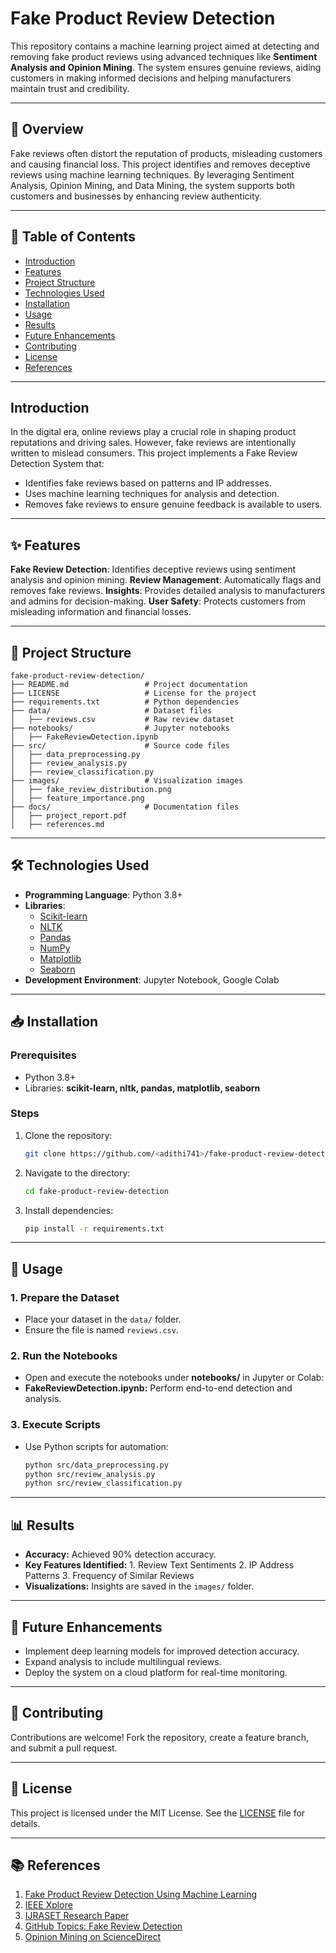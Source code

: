 # Fake Product Review Detection
This repository contains a machine learning project aimed at detecting and removing fake product reviews using advanced techniques like **Sentiment Analysis and Opinion Mining**. The system ensures genuine reviews, aiding customers in making informed decisions and helping manufacturers maintain trust and credibility.

---

## 📖 Overview
Fake reviews often distort the reputation of products, misleading customers and causing financial loss. This project identifies and removes deceptive reviews using machine learning techniques. By leveraging Sentiment Analysis, Opinion Mining, and Data Mining, the system supports both customers and businesses by enhancing review authenticity.

---

## 📌 Table of Contents
- [Introduction](#introduction)
- [Features](#features)
- [Project Structure](#project-structure)
- [Technologies Used](#technologies-used)
- [Installation](#installation)
- [Usage](#usage)
- [Results](#results)
- [Future Enhancements](#future-enhancements)
- [Contributing](#contributing)
- [License](#license)
- [References](#references)

---

## Introduction
In the digital era, online reviews play a crucial role in shaping product reputations and driving sales. However, fake reviews are intentionally written to mislead consumers. This project implements a Fake Review Detection System that:
- Identifies fake reviews based on patterns and IP addresses.
- Uses machine learning techniques for analysis and detection.
- Removes fake reviews to ensure genuine feedback is available to users.

---

## ✨ Features

**Fake Review Detection**: Identifies deceptive reviews using sentiment analysis and opinion mining.
**Review Management**: Automatically flags and removes fake reviews.
**Insights**: Provides detailed analysis to manufacturers and admins for decision-making.
**User Safety**: Protects customers from misleading information and financial losses.

---

## 📂 Project Structure

```plaintext
fake-product-review-detection/
├── README.md                 # Project documentation
├── LICENSE                   # License for the project
├── requirements.txt          # Python dependencies
├── data/                     # Dataset files
│   ├── reviews.csv           # Raw review dataset
├── notebooks/                # Jupyter notebooks
│   ├── FakeReviewDetection.ipynb
├── src/                      # Source code files
│   ├── data_preprocessing.py
│   ├── review_analysis.py
│   ├── review_classification.py
├── images/                   # Visualization images
│   ├── fake_review_distribution.png
│   ├── feature_importance.png
├── docs/                     # Documentation files
│   ├── project_report.pdf
│   ├── references.md
```

---

## 🛠️ Technologies Used

- **Programming Language**: Python 3.8+
- **Libraries**:
    - [Scikit-learn](https://scikit-learn.org/stable/)
    - [NLTK](https://www.nltk.org/)
    - [Pandas](https://pandas.pydata.org/)
    - [NumPy](https://numpy.org/)
    - [Matplotlib](https://matplotlib.org/)
    - [Seaborn](https://seaborn.pydata.org/)
- **Development Environment**: Jupyter Notebook, Google Colab

---

## 📥 Installation

### Prerequisites

- Python 3.8+
- Libraries: **scikit-learn, nltk, pandas, matplotlib, seaborn**

### Steps

1. Clone the repository:
    ```bash
    git clone https://github.com/<adithi741>/fake-product-review-detection.git
    ```
2. Navigate to the directory:
    ```bash
    cd fake-product-review-detection
    ```
3. Install dependencies:
    ```bash
    pip install -r requirements.txt
    ```

---

## 🚀 Usage
### 1. Prepare the Dataset
- Place your dataset in the `data/` folder.
- Ensure the file is named `reviews.csv`.
  
### 2. Run the Notebooks
- Open and execute the notebooks under **notebooks/** in Jupyter or Colab:
- **FakeReviewDetection.ipynb:** Perform end-to-end detection and analysis.
  
### 3. Execute Scripts
- Use Python scripts for automation:
  ```bash
  python src/data_preprocessing.py
  python src/review_analysis.py
  python src/review_classification.py
  ```

---

## 📊 Results

- **Accuracy:** Achieved 90% detection accuracy.
- **Key Features Identified:**
      1. Review Text Sentiments
      2. IP Address Patterns
      3. Frequency of Similar Reviews
- **Visualizations:** Insights are saved in the `images/` folder.

---

## 🔮 Future Enhancements

- Implement deep learning models for improved detection accuracy.
- Expand analysis to include multilingual reviews.
- Deploy the system on a cloud platform for real-time monitoring.

---

## 🤝 Contributing
Contributions are welcome! Fork the repository, create a feature branch, and submit a pull request.

---

## 📝 License
This project is licensed under the MIT License. See the [LICENSE](LICENSE) file for details.

---

## 📚 References
1. [Fake Product Review Detection Using Machine Learning](https://pythongeeks.org/fake-product-review-detection-using-machine-learning/)
2. [IEEE Xplore](https://ieeexplore.ieee.org/document/6921594?arnumber=7023420)
3. [IJRASET Research Paper](https://www.ijraset.com/research-paper/fake-product-review-monitoring-system)
4. [GitHub Topics: Fake Review Detection](https://github.com/topics/fake-review-detection)
5. [Opinion Mining on ScienceDirect](https://www.sciencedirect.com/science/article/pii/S0969698921003374)
